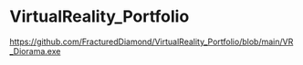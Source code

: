 # VirtualReality_Portfolio

https://github.com/FracturedDiamond/VirtualReality_Portfolio/blob/main/VR_Diorama.exe

